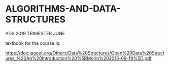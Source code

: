 # ALGORITHMS-AND-DATA-STRUCTURES
ADS 2019 TRIMESTER JUNE

textbook for the course is:

https://doc.lagout.org/Others/Data%20Structures/Open%20Data%20Structures_%20An%20Introduction%20%5BMorin%202013-09-19%5D.pdf


